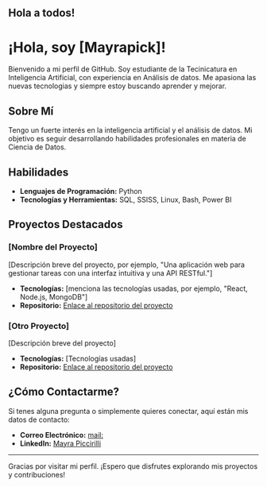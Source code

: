 ## Hola a todos!

# ¡Hola, soy [Mayrapick]!

Bienvenido a mi perfil de GitHub. Soy estudiante de la Tecinicatura en Inteligencia Artificial, con experiencia en Análisis de datos. Me apasiona las nuevas tecnologias y siempre estoy buscando aprender y mejorar.

## Sobre Mí
 Tengo un fuerte interés en la inteligencia artificial y el análisis de datos. Mi objetivo es seguir desarrollando habilidades profesionales en materia de Ciencia de Datos.

## Habilidades

- **Lenguajes de Programación:**  Python
- **Tecnologías y Herramientas:** SQL, SSISS, Linux, Bash, Power BI

## Proyectos Destacados

### [Nombre del Proyecto]
[Descripción breve del proyecto, por ejemplo, "Una aplicación web para gestionar tareas con una interfaz intuitiva y una API RESTful."]

- **Tecnologías:** [menciona las tecnologías usadas, por ejemplo, "React, Node.js, MongoDB"]
- **Repositorio:** [Enlace al repositorio del proyecto](enlace)

### [Otro Proyecto]
[Descripción breve del proyecto]

- **Tecnologías:** [Tecnologías usadas]
- **Repositorio:** [Enlace al repositorio del proyecto](enlace)

## ¿Cómo Contactarme?

Si tenes alguna pregunta o simplemente quieres conectar, aquí están mis datos de contacto:

- **Correo Electrónico:** [mail: ](mayrapiccirilli@gmail.com)
- **LinkedIn:** [Mayra Piccirilli](www.linkedin.com/in/mayrapiccirilli)

---

Gracias por visitar mi perfil. ¡Espero que disfrutes explorando mis proyectos y contribuciones!
